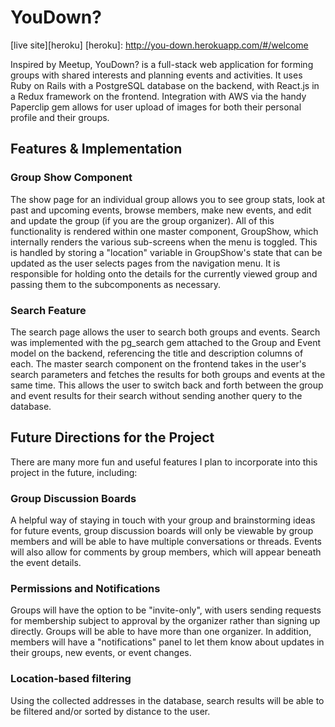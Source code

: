 # YouDown?

[live site][heroku]
[heroku]: http://you-down.herokuapp.com/#/welcome

Inspired by Meetup, YouDown? is a full-stack web application for forming groups with shared interests and planning events and activities. It uses Ruby on Rails with a PostgreSQL database on the backend, with React.js in a Redux framework on the frontend. Integration with AWS via the handy Paperclip gem allows for user upload of images for both their personal profile and their groups.


## Features & Implementation
### Group Show Component

The show page for an individual group allows you to see group stats, look at past and upcoming events, browse members, make new events, and edit and update the group (if you are the group organizer). All of this functionality is rendered within one master component, GroupShow, which internally renders the various sub-screens when the menu is toggled. This is handled by storing a "location" variable in GroupShow's state that can be updated as the user selects pages from the navigation menu. It is responsible for holding onto the details for the currently viewed group and passing them to the subcomponents as necessary.


### Search Feature

The search page allows the user to search both groups and events. Search was implemented with the pg_search gem attached to the Group and Event model on the backend, referencing the title and description columns of each. The master search component on the frontend takes in the user's search parameters and fetches the results for both groups and events at the same time. This allows the user to switch back and forth between the group and event results for their search without sending another query to the database.

## Future Directions for the Project

There are many more fun and useful features I plan to incorporate into this project in the future, including:

### Group Discussion Boards
A helpful way of staying in touch with your group and brainstorming ideas for future events, group discussion boards will only be viewable by group members and will be able to have multiple conversations or threads. Events will also allow for comments by group members, which will appear beneath the event details.

### Permissions and Notifications
Groups will have the option to be "invite-only", with users sending requests for membership subject to approval by the organizer rather than signing up directly. Groups will be able to have more than one organizer. In addition, members will have a "notifications" panel to let them know about updates in their groups, new events, or event changes. 

### Location-based filtering
Using the collected addresses in the database, search results will be able to be filtered and/or sorted by distance to the user.
